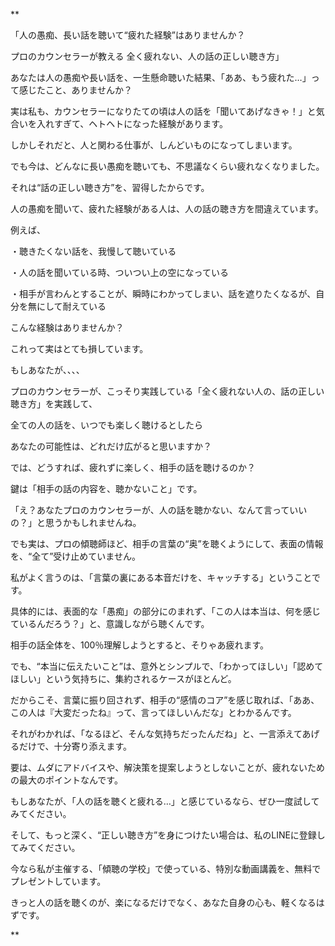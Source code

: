**

「人の愚痴、長い話を聴いて“疲れた経験”はありませんか？ 

プロのカウンセラーが教える 全く疲れない、人の話の正しい聴き方」

あなたは人の愚痴や長い話を、一生懸命聴いた結果、「ああ、もう疲れた…」って感じたこと、ありませんか？

実は私も、カウンセラーになりたての頃は人の話を「聞いてあげなきゃ！」と気合いを入れすぎて、ヘトヘトになった経験があります。

しかしそれだと、人と関わる仕事が、しんどいものになってしまいます。

  

でも今は、どんなに長い愚痴を聴いても、不思議なくらい疲れなくなりました。  
  

それは“話の正しい聴き方”を、習得したからです。

  

人の愚痴を聞いて、疲れた経験がある人は、人の話の聴き方を間違えています。

  

例えば、

・聴きたくない話を、我慢して聴いている

・人の話を聞いている時、ついつい上の空になっている

・相手が言わんとすることが、瞬時にわかってしまい、話を遮りたくなるが、自分を無にして耐えている

  

こんな経験はありませんか？  
  

これって実はとても損しています。

もしあなたが、、、、

プロのカウンセラーが、こっそり実践している「全く疲れない人の、話の正しい聴き方」を実践して、

全ての人の話を、いつでも楽しく聴けるとしたら

  

あなたの可能性は、どれだけ広がると思いますか？

  

では、どうすれば、疲れずに楽しく、相手の話を聴けるのか？  
  

鍵は「相手の話の内容を、聴かないこと」です。

「え？あなたプロのカウンセラーが、人の話を聴かない、なんて言っていいの？」と思うかもしれませんね。

  
でも実は、プロの傾聴師ほど、相手の言葉の“奥”を聴くようにして、表面の情報を、“全て”受け止めていません。  
  

私がよく言うのは、「言葉の裏にある本音だけを、キャッチする」ということです。

具体的には、表面的な「愚痴」の部分にのまれず、「この人は本当は、何を感じているんだろう？」と、意識しながら聴くんです。

  
相手の話全体を、100％理解しようとすると、そりゃあ疲れます。

  
でも、“本当に伝えたいこと”は、意外とシンプルで、「わかってほしい」「認めてほしい」という気持ちに、集約されるケースがほとんど。

だからこそ、言葉に振り回されず、相手の“感情のコア”を感じ取れば、「ああ、この人は『大変だったね』って、言ってほしいんだな」とわかるんです。  
  

それがわかれば、「なるほど、そんな気持ちだったんだね」と、一言添えてあげるだけで、十分寄り添えます。  
  

要は、ムダにアドバイスや、解決策を提案しようとしないことが、疲れないための最大のポイントなんです。

もしあなたが、「人の話を聴くと疲れる…」と感じているなら、ぜひ一度試してみてください。

  
そして、もっと深く、“正しい聴き方”を身につけたい場合は、私のLINEに登録してみてください。  
  

今なら私が主催する、「傾聴の学校」で使っている、特別な動画講義を、無料でプレゼントしています。  
  

きっと人の話を聴くのが、楽になるだけでなく、あなた自身の心も、軽くなるはずです。

  
**